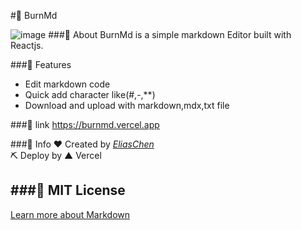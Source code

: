 #📝 BurnMd

![image](https://user-images.githubusercontent.com/76611085/190861850-b4e10ce4-8719-4918-a61a-f53309f1396a.png)
###📌 About
BurnMd is a simple markdown Editor built with Reactjs.

###🧰 Features
- Edit markdown code
- Quick add character like(#,-,**)
- Download and upload with markdown,mdx,txt file

###📎 link
https://burnmd.vercel.app

###📃 Info
❤️ Created by [*EliasChen*](https://eliaschenabout.vercel.app)\
⛏️ Deploy by ▲ Vercel

###🪪 MIT License
---

[Learn more about Markdown](https://daringfireball.net/projects/markdown/)
